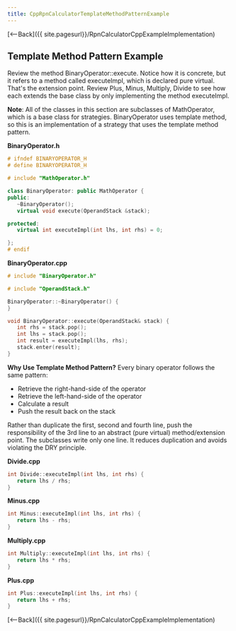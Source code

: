 ```yaml
---
title: CppRpnCalculatorTemplateMethodPatternExample
---
```

[<--Back]({{ site.pagesurl}}/RpnCalculatorCppExampleImplementation)
## Template Method Pattern Example
Review the method BinaryOperator::execute. Notice how it is concrete, but it refers to a method called executeImpl, which is declared pure virtual. That's the extension point. Review Plus, Minus, Multiply, Divide to see how each extends the base class by only implementing the method executeImpl.

**Note**: All of the classes in this section are subclasses of MathOperator, which is a base class for strategies. BinaryOperator uses template method, so this is an implementation of a strategy that uses the template method pattern.

**BinaryOperator.h**
```cpp
# ifndef BINARYOPERATOR_H
# define BINARYOPERATOR_H

# include "MathOperator.h"

class BinaryOperator: public MathOperator {
public:
   ~BinaryOperator();
   virtual void execute(OperandStack &stack);

protected:
   virtual int executeImpl(int lhs, int rhs) = 0;

};
# endif
```

**BinaryOperator.cpp**
```cpp
# include "BinaryOperator.h"

# include "OperandStack.h"

BinaryOperator::~BinaryOperator() {
}

void BinaryOperator::execute(OperandStack& stack) {
   int rhs = stack.pop();
   int lhs = stack.pop();
   int result = executeImpl(lhs, rhs);
   stack.enter(result);
}
```

**Why Use Template Method Pattern?**
Every binary operator follows the same pattern:
* Retrieve the right-hand-side of the operator
* Retrieve the left-hand-side of the operator
* Calculate a result
* Push the result back on the stack

Rather than duplicate the first, second and fourth line, push the responsibility of the 3rd line to an abstract (pure virtual) method/extension point. The subclasses write only one line. It reduces duplication and avoids violating the DRY principle.

**Divide.cpp**
```cpp
int Divide::executeImpl(int lhs, int rhs) {
   return lhs / rhs;
}
```

**Minus.cpp**
```cpp
int Minus::executeImpl(int lhs, int rhs) {
   return lhs - rhs;
}
```

**Multiply.cpp**
```cpp
int Multiply::executeImpl(int lhs, int rhs) {
   return lhs * rhs;
}
```

**Plus.cpp**
```cpp
int Plus::executeImpl(int lhs, int rhs) {
   return lhs + rhs;
}
```

[<--Back]({{ site.pagesurl}}/RpnCalculatorCppExampleImplementation)
